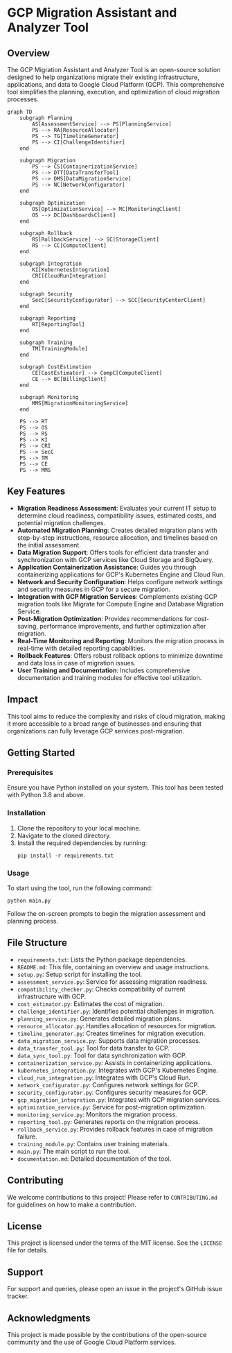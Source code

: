 # GCP Migration Assistant and Analyzer Tool

## Overview
The GCP Migration Assistant and Analyzer Tool is an open-source solution designed to help organizations migrate their existing infrastructure, applications, and data to Google Cloud Platform (GCP). This comprehensive tool simplifies the planning, execution, and optimization of cloud migration processes.

```mermaid
graph TD
    subgraph Planning
        AS[AssessmentService] --> PS[PlanningService]
        PS --> RA[ResourceAllocator]
        PS --> TG[TimelineGenerator]
        PS --> CI[ChallengeIdentifier]
    end

    subgraph Migration
        PS --> CS[ContainerizationService]
        PS --> DTT[DataTransferTool]
        PS --> DMS[DataMigrationService]
        PS --> NC[NetworkConfigurator]
    end

    subgraph Optimization
        OS[OptimizationService] --> MC[MonitoringClient]
        OS --> DC[DashboardsClient]
    end

    subgraph Rollback
        RS[RollbackService] --> SC[StorageClient]
        RS --> CC[ComputeClient]
    end

    subgraph Integration
        KI[KubernetesIntegration]
        CRI[CloudRunIntegration]
    end

    subgraph Security
        SecC[SecurityConfigurator] --> SCC[SecurityCenterClient]
    end

    subgraph Reporting
        RT[ReportingTool]
    end

    subgraph Training
        TM[TrainingModule]
    end

    subgraph CostEstimation
        CE[CostEstimator] --> CompC[ComputeClient]
        CE --> BC[BillingClient]
    end

    subgraph Monitoring
        MMS[MigrationMonitoringService]
    end

    PS --> RT
    PS --> OS
    PS --> RS
    PS --> KI
    PS --> CRI
    PS --> SecC
    PS --> TM
    PS --> CE
    PS --> MMS
```

## Key Features

- **Migration Readiness Assessment**: Evaluates your current IT setup to determine cloud readiness, compatibility issues, estimated costs, and potential migration challenges.
- **Automated Migration Planning**: Creates detailed migration plans with step-by-step instructions, resource allocation, and timelines based on the initial assessment.
- **Data Migration Support**: Offers tools for efficient data transfer and synchronization with GCP services like Cloud Storage and BigQuery.
- **Application Containerization Assistance**: Guides you through containerizing applications for GCP's Kubernetes Engine and Cloud Run.
- **Network and Security Configuration**: Helps configure network settings and security measures in GCP for a secure migration.
- **Integration with GCP Migration Services**: Complements existing GCP migration tools like Migrate for Compute Engine and Database Migration Service.
- **Post-Migration Optimization**: Provides recommendations for cost-saving, performance improvements, and further optimization after migration.
- **Real-Time Monitoring and Reporting**: Monitors the migration process in real-time with detailed reporting capabilities.
- **Rollback Features**: Offers robust rollback options to minimize downtime and data loss in case of migration issues.
- **User Training and Documentation**: Includes comprehensive documentation and training modules for effective tool utilization.

## Impact
This tool aims to reduce the complexity and risks of cloud migration, making it more accessible to a broad range of businesses and ensuring that organizations can fully leverage GCP services post-migration.

## Getting Started

### Prerequisites
Ensure you have Python installed on your system. This tool has been tested with Python 3.8 and above.

### Installation
1. Clone the repository to your local machine.
2. Navigate to the cloned directory.
3. Install the required dependencies by running:
   ```
   pip install -r requirements.txt
   ```

### Usage
To start using the tool, run the following command:
```
python main.py
```
Follow the on-screen prompts to begin the migration assessment and planning process.

## File Structure
- `requirements.txt`: Lists the Python package dependencies.
- `README.md`: This file, containing an overview and usage instructions.
- `setup.py`: Setup script for installing the tool.
- `assessment_service.py`: Service for assessing migration readiness.
- `compatibility_checker.py`: Checks compatibility of current infrastructure with GCP.
- `cost_estimator.py`: Estimates the cost of migration.
- `challenge_identifier.py`: Identifies potential challenges in migration.
- `planning_service.py`: Generates detailed migration plans.
- `resource_allocator.py`: Handles allocation of resources for migration.
- `timeline_generator.py`: Creates timelines for migration execution.
- `data_migration_service.py`: Supports data migration processes.
- `data_transfer_tool.py`: Tool for data transfer to GCP.
- `data_sync_tool.py`: Tool for data synchronization with GCP.
- `containerization_service.py`: Assists in containerizing applications.
- `kubernetes_integration.py`: Integrates with GCP's Kubernetes Engine.
- `cloud_run_integration.py`: Integrates with GCP's Cloud Run.
- `network_configurator.py`: Configures network settings for GCP.
- `security_configurator.py`: Configures security measures for GCP.
- `gcp_migration_integration.py`: Integrates with GCP migration services.
- `optimization_service.py`: Service for post-migration optimization.
- `monitoring_service.py`: Monitors the migration process.
- `reporting_tool.py`: Generates reports on the migration process.
- `rollback_service.py`: Provides rollback features in case of migration failure.
- `training_module.py`: Contains user training materials.
- `main.py`: The main script to run the tool.
- `documentation.md`: Detailed documentation of the tool.

## Contributing
We welcome contributions to this project! Please refer to `CONTRIBUTING.md` for guidelines on how to make a contribution.

## License
This project is licensed under the terms of the MIT license. See the `LICENSE` file for details.

## Support
For support and queries, please open an issue in the project's GitHub issue tracker.

## Acknowledgments
This project is made possible by the contributions of the open-source community and the use of Google Cloud Platform services.

